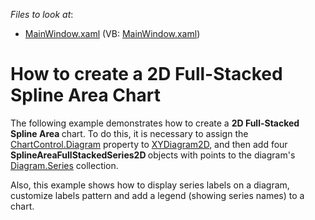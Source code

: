 <!-- default file list -->
*Files to look at*:

* [MainWindow.xaml](./CS/FullStackedSplineAreaChart/MainWindow.xaml) (VB: [MainWindow.xaml](./VB/FullStackedSplineAreaChart/MainWindow.xaml))
<!-- default file list end -->
# How to create a 2D Full-Stacked Spline Area Chart


<p>The following example demonstrates how to create a <strong>2D Full-Stacked Spline Area </strong>chart. To do this, it is necessary to assign the <a href="http://larix/ReferenceBrowserMain_14_2/LoadItem.aspx?Member=P%3aDevExpress.Xpf.Charts.ChartControl.Diagram&Template=MemberPropertyTopic">ChartControl.Diagram</a> property to <a href="http://larix/ReferenceBrowserMain_14_2/LoadItem.aspx?Member=T%3aDevExpress.Xpf.Charts.XYDiagram2D&Template=ClassTopic">XYDiagram2D</a>, and then add four <strong>SplineAreaFullStackedSeries2D </strong>objects with points to the diagram's <a href="http://larix/ReferenceBrowserMain_14_2/LoadItem.aspx?Member=P%3aDevExpress.Xpf.Charts.Diagram.Series&Template=MemberPropertyTopic">Diagram.Series</a> collection.</p>
<p>Also, this example shows how to display series labels on a diagram, customize labels pattern and add a legend (showing series names) to a chart.</p>

<br/>


